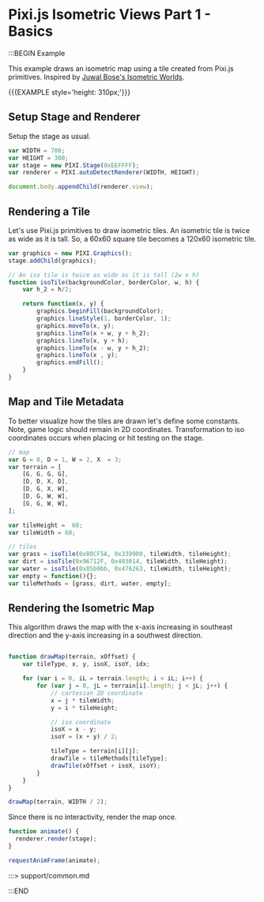 # Pixi.js Isometric Views Part 1 - Basics

:::BEGIN Example

This example draws an isometric map using a tile created from Pixi.js primitives. Inspired by [Juwal Bose's Isometric Worlds](http://gamedev.tutsplus.com/tutorials/implementation/creating-isometric-worlds-a-primer-for-game-developers/).

{{{EXAMPLE style='height: 310px;'}}}

## Setup Stage and Renderer

Setup the stage as usual.

```js
var WIDTH = 700;
var HEIGHT = 300;
var stage = new PIXI.Stage(0xEEFFFF);
var renderer = PIXI.autoDetectRenderer(WIDTH, HEIGHT);

document.body.appendChild(renderer.view);
```

## Rendering a Tile

Let's use Pixi.js primitives to draw isometric tiles. An isometric tile
is twice as wide as it is tall. So, a 60x60 square tile becomes a 120x60
isometric tile.

```js
var graphics = new PIXI.Graphics();
stage.addChild(graphics);

// An iso tile is twice as wide as it is tall (2w x h)
function isoTile(backgroundColor, borderColor, w, h) {
    var h_2 = h/2;

    return function(x, y) {
        graphics.beginFill(backgroundColor);
        graphics.lineStyle(1, borderColor, 1);
        graphics.moveTo(x, y);
        graphics.lineTo(x + w, y + h_2);
        graphics.lineTo(x, y + h);
        graphics.lineTo(x - w, y + h_2);
        graphics.lineTo(x , y);
        graphics.endFill();
    }
}
```

## Map and Tile Metadata

To better visualize how the tiles are drawn let's define some constants.
Note, game logic should remain in 2D coordinates. Transformation to iso
coordinates occurs when placing or hit testing on the stage.

```js
// map
var G = 0, D = 1, W = 2, X  = 3;
var terrain = [
    [G, G, G, G],
    [D, D, X, D],
    [D, G, X, W],
    [D, G, W, W],
    [G, G, W, W],
];

var tileHeight =  60;
var tileWidth = 60;

// tiles
var grass = isoTile(0x80CF5A, 0x339900, tileWidth, tileHeight);
var dirt = isoTile(0x96712F, 0x403014, tileWidth, tileHeight);
var water = isoTile(0x85b9bb, 0x476263, tileWidth, tileHeight);
var empty = function(){};
var tileMethods = [grass, dirt, water, empty];
```

## Rendering the Isometric Map

This algorithm draws the map with the x-axis increasing
in southeast direction and the y-axis increasing in a southwest direction.

```js

function drawMap(terrain, xOffset) {
    var tileType, x, y, isoX, isoY, idx;

    for (var i = 0, iL = terrain.length; i < iL; i++) {
        for (var j = 0, jL = terrain[i].length; j < jL; j++) {
            // cartesian 2D coordinate
            x = j * tileWidth;
            y = i * tileHeight;

            // iso coordinate
            isoX = x - y;
            isoY = (x + y) / 2;

            tileType = terrain[i][j];
            drawTile = tileMethods[tileType];
            drawTile(xOffset + isoX, isoY);
        }
    }
}

drawMap(terrain, WIDTH / 2);
```

Since there is no interactivity, render the map once.

```js
function animate() {
  renderer.render(stage);
}

requestAnimFrame(animate);
```

:::> support/common.md


:::END
